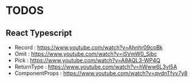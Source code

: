 # TODOS

## React Typescript

- Record : https://www.youtube.com/watch?v=Ahnhr09coBk
- Omit : https://www.youtube.com/watch?v=iSVmW0_Sjbc
- Pick : https://www.youtube.com/watch?v=A8AQL3-WP4Q
- ReturnType : https://www.youtube.com/watch?v=hWww6L3vI5A
- ComponentProps : https://www.youtube.com/watch?v=qvdnTfyv7y8
